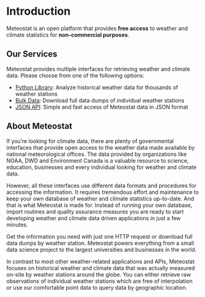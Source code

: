 # Introduction

Meteostat is an open platform that provides **free access** to weather and climate statistics for **non-commercial purposes**.

## Our Services

Meteostat provides multiple interfaces for retrieving weather and climate data. Please choose from one of the following options:

* [Python Library](/python/): Analyze historical weather data for thousands of weather stations
* [Bulk Data](/bulk/): Download full data dumps of individual weather stations
* [JSON API](/api/): Simple and fast access of Meteostat data in JSON format

## About Meteostat

If you’re looking for climate data, there are plenty of governmental interfaces that provide open access to the weather data made available by national meteorological offices. The data provided by organizations like NOAA, DWD and Environment Canada is a valuable resource to science, education, businesses and every individual looking for weather and climate data.

However, all these interfaces use different data formats and procedures for accessing the information. It requires tremendous effort and maintenance to keep your own database of weather and climate statistics up-to-date. And that is what Meteostat is made for. Instead of running your own database, import routines and quality assurance measures you are ready to start developing weather and climate data driven applications in just a few minutes.

Get the information you need with just one HTTP request or download full data dumps by weather station. Meteostat powers everything from a small data science project to the largest universities and businesses in the world.

In contrast to most other weather-related applications and APIs, Meteostat focuses on historical weather and climate data that was actually measured on-site by weather stations around the globe. You can either retrieve raw observations of individual weather stations which are free of interpolation or use our comfortable point data to query data by geographic location.
